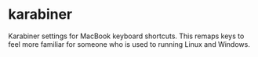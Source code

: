 # karabiner

Karabiner settings for MacBook keyboard shortcuts. 
This remaps keys to feel more familiar for someone who is used to running Linux and Windows.
